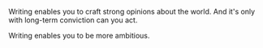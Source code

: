 Writing enables you to craft strong opinions about the world. And it's only with long-term conviction can you act.

Writing enables you to be more ambitious.



